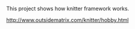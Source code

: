 This project shows how knitter framework works. 


http://www.outsidematrix.com/knitter/hobby.html

